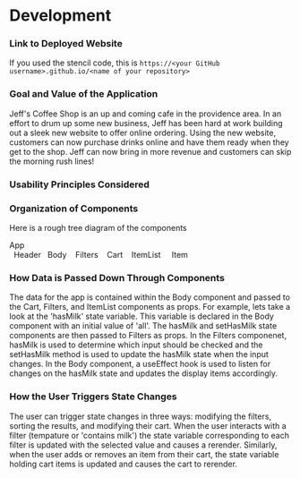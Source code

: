 # Development

### Link to Deployed Website
If you used the stencil code, this is `https://<your GitHub username>.github.io/<name of your repository>`

### Goal and Value of the Application

Jeff's Coffee Shop is an up and coming cafe in the providence area. In an effort to drum up some new business, Jeff
has been hard at work building out a sleek new website to offer online ordering. Using the new website, customers
can now purchase drinks online and have them ready when they get to the shop. Jeff can now bring in more revenue
and customers can skip the morning rush lines!

### Usability Principles Considered

### Organization of Components

Here is a rough tree diagram of the components

App <br/>
&nbsp; Header
&nbsp; Body
&nbsp;&nbsp; Filters
&nbsp;&nbsp; Cart
&nbsp;&nbsp; ItemList
&nbsp;&nbsp;&nbsp; Item

### How Data is Passed Down Through Components

The data for the app is contained within the Body component and passed to the Cart, Filters, and ItemList components as props. For example, lets take a look at the 'hasMilk' state variable. This variable is declared in the Body component with an initial value of 'all'. The hasMilk and setHasMilk state components are then passed to Filters as props. In the Filters componenet, hasMilk is used to determine which input should be checked and the setHasMilk method is used to update the hasMilk state when the input changes. In the Body component, a useEffect hook is used to listen for changes on the hasMilk state and updates the display items accordingly.

### How the User Triggers State Changes

The user can trigger state changes in three ways: modifying the filters, sorting the results, and modifying their cart.
When the user interacts with a filter (tempature or 'contains milk') the state variable corresponding to each filter
is updated with the selected value and causes a rerender. Similarly, when the user adds or removes an item from their cart, the state variable holding cart items is updated and causes the cart to rerender.

